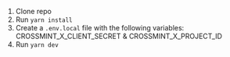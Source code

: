 1. Clone repo 
2. Run `yarn install`
3. Create a `.env.local` file with the following variables: CROSSMINT_X_CLIENT_SECRET & CROSSMINT_X_PROJECT_ID
4. Run `yarn dev`